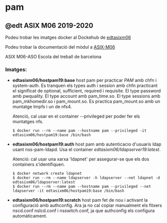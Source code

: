 # pam

## @edt ASIX M06 2019-2020


Podeu trobar les imatges docker al Dockehub de [edtasixm06](https://hub.docker.com/u/edtasixm06/)

Podeu trobar la documentació del mòdul a [ASIX-M06](https://sites.google.com/site/asixm06edt/)

ASIX M06-ASO Escola del treball de barcelona

### Imatges:

* **edtasixm06/hostpam19:base** host pam per practicar *PAM* amb chfn i system-auth. Es tranquen els types
  auth i session amb chfn practicant el significat de optional, sufficient, required i requisite. El type
  password amb pwquality. El type account amb pam_time.so. El type sessions amb pam_mkhomedir.so i 
  pam_mount.so. Es practica pam_mount.so amb un muntatge tmpfs i un de nfs4.

  Atenció, cal usar en el container --privileged per poder fer els muntatges nfs.

  ```$ docker run --rm --name pam --hostname pam --privileged -it edtasixm06/hostpam19:base /bin/bash ```

* **edtasixm06/hostpam19:auth** host pam amb autenticacio d'usuaris ldap usant nss-pam-ldapd. Usa el container 
  *edtasixm06/ldapserver19:latest*.

  Atenció: cal usar una xarxa 'ldapnet' per assegurar-se que els dos containers s'identifiquen.

  ```
  $ docker network create ldapnet
  $ docker run --rm --name ldapserver -h ldapserver --net ldapnet -d edtasixm06/ldapserver:latest
  $ docker run --rm --name pam --hostname pam --privileged --net ldapserver -it edtasixm06/hostpam19:base /bin/bash
  ```

* **edtasixm06/hostpam19:scratch** host pam fet de nou i activant la configuració amb authconfig. Ara ja no cal copiar 
  manualment els fitxers nscd.conf nslcd.conf i nsswitch.conf, ja que authconfig els configura automàticament.

 
